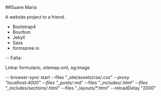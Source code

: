 ##Suave Maria

A website project to a friend.

* Bootstrap4
* Bourbon
* Jekyll
* Sass
* formspree.io

--
Falta:

 Linkar formulario, sitemap.xml, og:image

--
browser-sync start --files "_site/assets/css/*.css" --proxy "localhost:4000" --files "_posts/*.md" --files "_includes/*.html" --files "_includes/sections/*.html" --files "_layouts/*.html" --reloadDelay "2000"